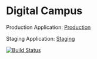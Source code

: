 Digital Campus
==============

Production Application: [Production](https://digitalcampus.herokuapp.com)

Staging Application: [Staging](https://digitalcampus-staging.herokuapp.com)

[![Build Status](https://travis-ci.org/novaroma/digitalcampus.png?branch=development)](https://travis-ci.org/novaroma/digitalcampus)
